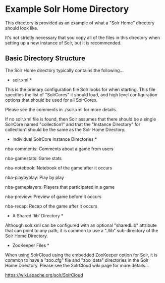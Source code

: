 
Example Solr Home Directory
=============================

This directory is provided as an example of what a "Solr Home" directory
should look like.

It's not strictly necessary that you copy all of the files in this
directory when setting up a new instance of Solr, but it is recommended.


Basic Directory Structure
-------------------------

The Solr Home directory typically contains the following...

* solr.xml *

This is the primary configuration file Solr looks for when starting.
This file specifies the list of "SolrCores" it should load, and high 
level configuration options that should be used for all SolrCores.

Please see the comments in ./solr.xml for more details.

If no solr.xml file is found, then Solr assumes that there should be
a single SolrCore named "collection1" and that the "Instance Directory" 
for collection1 should be the same as the Solr Home Directory.

* Individual SolrCore Instance Directories *

nba-comments: Comments about a game from users

nba-gamestats: Game stats

nba-notebook: Notebook of the game after it occurs

nba-playbyplay: Play by play

nba-gameplayers: Players that participated in a game

nba-preview: Preview of game before it occurs

nba-recap: Recap of the game after it occurs

* A Shared 'lib' Directory *

Although solr.xml can be configured with an optional "sharedLib" attribute 
that can point to any path, it is common to use a "./lib" sub-directory of the 
Solr Home Directory.

* ZooKeeper Files *

When using SolrCloud using the embedded ZooKeeper option for Solr, it is 
common to have a "zoo.cfg" file and "zoo_data" directories in the Solr Home 
Directory.  Please see the SolrCloud wiki page for more details...

https://wiki.apache.org/solr/SolrCloud
